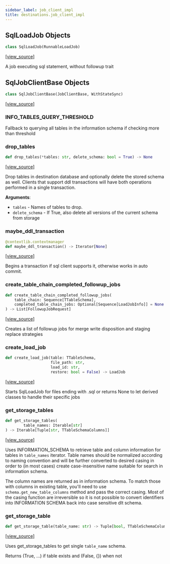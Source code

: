 ```yaml
---
sidebar_label: job_client_impl
title: destinations.job_client_impl
---
```


## SqlLoadJob Objects

```python
class SqlLoadJob(RunnableLoadJob)
```

[[view_source]](https://github.com/dlt-hub/dlt/blob/9857029af018a582dd24da4070562f58bb7e9fc5/dlt/destinations/job_client_impl.py#L71)

A job executing sql statement, without followup trait

## SqlJobClientBase Objects

```python
class SqlJobClientBase(JobClientBase, WithStateSync)
```

[[view_source]](https://github.com/dlt-hub/dlt/blob/9857029af018a582dd24da4070562f58bb7e9fc5/dlt/destinations/job_client_impl.py#L124)

### INFO\_TABLES\_QUERY\_THRESHOLD

Fallback to querying all tables in the information schema if checking more than threshold

### drop\_tables

```python
def drop_tables(*tables: str, delete_schema: bool = True) -> None
```

[[view_source]](https://github.com/dlt-hub/dlt/blob/9857029af018a582dd24da4070562f58bb7e9fc5/dlt/destinations/job_client_impl.py#L189)

Drop tables in destination database and optionally delete the stored schema as well.
Clients that support ddl transactions will have both operations performed in a single transaction.

**Arguments**:

- `tables` - Names of tables to drop.
- `delete_schema` - If True, also delete all versions of the current schema from storage

### maybe\_ddl\_transaction

```python
@contextlib.contextmanager
def maybe_ddl_transaction() -> Iterator[None]
```

[[view_source]](https://github.com/dlt-hub/dlt/blob/9857029af018a582dd24da4070562f58bb7e9fc5/dlt/destinations/job_client_impl.py#L203)

Begins a transaction if sql client supports it, otherwise works in auto commit.

### create\_table\_chain\_completed\_followup\_jobs

```python
def create_table_chain_completed_followup_jobs(
    table_chain: Sequence[TTableSchema],
    completed_table_chain_jobs: Optional[Sequence[LoadJobInfo]] = None
) -> List[FollowupJobRequest]
```

[[view_source]](https://github.com/dlt-hub/dlt/blob/9857029af018a582dd24da4070562f58bb7e9fc5/dlt/destinations/job_client_impl.py#L239)

Creates a list of followup jobs for merge write disposition and staging replace strategies

### create\_load\_job

```python
def create_load_job(table: TTableSchema,
                    file_path: str,
                    load_id: str,
                    restore: bool = False) -> LoadJob
```

[[view_source]](https://github.com/dlt-hub/dlt/blob/9857029af018a582dd24da4070562f58bb7e9fc5/dlt/destinations/job_client_impl.py#L257)

Starts SqlLoadJob for files ending with .sql or returns None to let derived classes to handle their specific jobs

### get\_storage\_tables

```python
def get_storage_tables(
        table_names: Iterable[str]
) -> Iterable[Tuple[str, TTableSchemaColumns]]
```

[[view_source]](https://github.com/dlt-hub/dlt/blob/9857029af018a582dd24da4070562f58bb7e9fc5/dlt/destinations/job_client_impl.py#L287)

Uses INFORMATION_SCHEMA to retrieve table and column information for tables in `table_names` iterator.
Table names should be normalized according to naming convention and will be further converted to desired casing
in order to (in most cases) create case-insensitive name suitable for search in information schema.

The column names are returned as in information schema. To match those with columns in existing table, you'll need to use
`schema.get_new_table_columns` method and pass the correct casing. Most of the casing function are irreversible so it is not
possible to convert identifiers into INFORMATION SCHEMA back into case sensitive dlt schema.

### get\_storage\_table

```python
def get_storage_table(table_name: str) -> Tuple[bool, TTableSchemaColumns]
```

[[view_source]](https://github.com/dlt-hub/dlt/blob/9857029af018a582dd24da4070562f58bb7e9fc5/dlt/destinations/job_client_impl.py#L370)

Uses get_storage_tables to get single `table_name` schema.

Returns (True, ...) if table exists and (False, {}) when not

